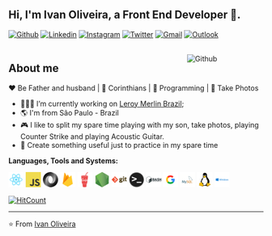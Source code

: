 ## Hi, I'm Ivan Oliveira, a Front End Developer 🚀.

[![Github](https://img.shields.io/badge/-Github-000?style=flat&logo=Github&logoColor=white)](https://github.com/ivanqvdoliveira/ivanqvdoliveira)
[![Linkedin](https://img.shields.io/badge/-LinkedIn-blue?style=flat&logo=Linkedin&logoColor=white)](https://www.linkedin.com/in/ivanoliveiranet/)
[![Instagram](https://img.shields.io/badge/-Instagram-c13584?style=flat&labelColor=c13584&logo=instagram&logoColor=white)](https://www.instagram.com/ivanaugoli/)
[![Twitter](https://img.shields.io/twitter/url?color=orange&label=follow&logo=reddit&logoColor=orange&style=flat-square&url=https%3A%2F%2Fwww.reddit.com%2Fuser%2FFatChicken277)](https://twitter.com/IvanOliveiraNet)
[![Gmail](https://img.shields.io/badge/-Gmail-c14438?style=flat&logo=Gmail&logoColor=white)](mailto:admin@ivanoliveira.com.br)
[![Outlook](https://img.shields.io/badge/-Outlook-0078D4?style=flat&logo=Microsoft-Outlook&logoColor=white)](mailto:ivanaugoli@hotmail.com)
<br />
<br />

  <img width="30%" align="right" alt="Github" src="http://ivanoliveira.com.br/imgs/logo.png" />


## About me 
:heart: Be Father and husband | :black_heart: Corinthians | :blue_heart: Programming | :yellow_heart: Take Photos

- 👨🏽‍💻 I’m currently working on [Leroy Merlin Brazil](https://github.com/leroy-merlin-br/);
- :earth_americas: I'm from São Paulo - Brazil
- :video_game: I like to split my spare time playing with my son, take photos, playing Counter Strike and playing Acoustic Guitar. 
- :gem: Create something useful just to practice in my spare time


**Languages, Tools and Systems:**  

<code><img height="30" src="https://raw.githubusercontent.com/github/explore/80688e429a7d4ef2fca1e82350fe8e3517d3494d/topics/react/react.png"></code>
<code><img height="30" src="https://raw.githubusercontent.com/github/explore/80688e429a7d4ef2fca1e82350fe8e3517d3494d/topics/javascript/javascript.png"></code>
<code><img height="30" src="https://raw.githubusercontent.com/github/explore/80688e429a7d4ef2fca1e82350fe8e3517d3494d/topics/json/json.png"></code>
<code><img height="30" src="https://raw.githubusercontent.com/github/explore/80688e429a7d4ef2fca1e82350fe8e3517d3494d/topics/firebase/firebase.png"></code>
<code><img height="30" src="https://raw.githubusercontent.com/github/explore/80688e429a7d4ef2fca1e82350fe8e3517d3494d/topics/gulp/gulp.png"></code>
<code><img height="30" src="https://raw.githubusercontent.com/github/explore/80688e429a7d4ef2fca1e82350fe8e3517d3494d/topics/nodejs/nodejs.png"></code>
<code><img height="30" src="https://raw.githubusercontent.com/github/explore/80688e429a7d4ef2fca1e82350fe8e3517d3494d/topics/git/git.png"></code>
<code><img height="30" src="https://raw.githubusercontent.com/github/explore/80688e429a7d4ef2fca1e82350fe8e3517d3494d/topics/terminal/terminal.png"></code>
<code><img height="30" src="https://raw.githubusercontent.com/github/explore/80688e429a7d4ef2fca1e82350fe8e3517d3494d/topics/bash/bash.png"></code>
<code><img height="30" src="https://raw.githubusercontent.com/github/explore/80688e429a7d4ef2fca1e82350fe8e3517d3494d/topics/google/google.png"></code>
<code><img height="30" src="https://raw.githubusercontent.com/github/explore/80688e429a7d4ef2fca1e82350fe8e3517d3494d/topics/mysql/mysql.png"></code>
<code><img height="30" src="https://raw.githubusercontent.com/github/explore/80688e429a7d4ef2fca1e82350fe8e3517d3494d/topics/linux/linux.png"></code>
<code><img height="30" src="https://raw.githubusercontent.com/github/explore/80688e429a7d4ef2fca1e82350fe8e3517d3494d/topics/windows/windows.png"></code>

[![HitCount](http://hits.dwyl.com/ivanqvdoliveira/leroy-merlin-br/lm-hybris.svg)](http://hits.dwyl.com/ivanqvdoliveira/leroy-merlin-br/lm-hybris)

---

⭐️ From [Ivan Oliveira](https://github.com/ivanqvdoliveira)
